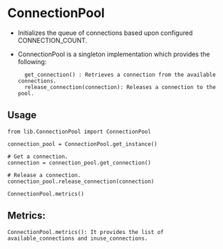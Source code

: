 # ConnectionPool
* Initializes the queue of connections based upon configured CONNECTION_COUNT.

* ConnectionPool is a singleton implementation which provides the following:

        get_connection() : Retrieves a connection from the available connections.
        release_connection(connection): Releases a connection to the pool.

## Usage
    from lib.ConnectionPool import ConnectionPool

    connection_pool = ConnectionPool.get_instance()

    # Get a connection.
    connection = connection_pool.get_connection()

    # Release a connection.
    connection_pool.release_connection(connection)

    ConnectionPool.metrics()
    
## Metrics:
    ConnectionPool.metrics(): It provides the list of available_connections and inuse_connections.
